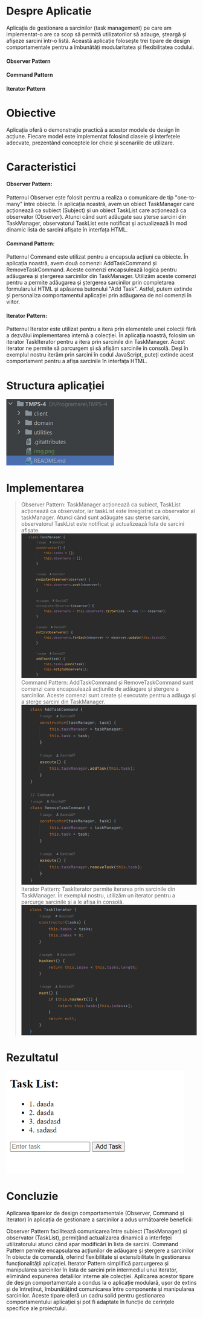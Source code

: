 # Despre Aplicatie
Aplicația de gestionare a sarcinilor (task management) pe care am implementat-o are ca scop să permită utilizatorilor să adauge, șteargă și afișeze sarcini într-o listă. Această aplicație folosește trei tipare de design comportamentale pentru a îmbunătăți modularitatea și flexibilitatea codului.
#### Observer Pattern
#### Command Pattern
#### Iterator Pattern
# Obiective
Aplicația oferă o demonstrație practică a acestor modele de design în acțiune. Fiecare model este implementat folosind clasele și interfețele adecvate, prezentând conceptele lor cheie și scenariile de utilizare.
# Caracteristici
#### Observer Pattern:
Patternul Observer este folosit pentru a realiza o comunicare de tip "one-to-many" între obiecte. În aplicația noastră, avem un obiect TaskManager care acționează ca subiect (Subject) și un obiect TaskList care acționează ca observator (Observer). Atunci când sunt adăugate sau șterse sarcini din TaskManager, observatorul TaskList este notificat și actualizează în mod dinamic lista de sarcini afișate în interfața HTML.
#### Command Pattern:
Patternul Command este utilizat pentru a encapsula acțiuni ca obiecte. În aplicația noastră, avem două comenzi: AddTaskCommand și RemoveTaskCommand. Aceste comenzi encapsulează logica pentru adăugarea și ștergerea sarcinilor din TaskManager. Utilizăm aceste comenzi pentru a permite adăugarea și ștergerea sarcinilor prin completarea formularului HTML și apăsarea butonului "Add Task". Astfel, putem extinde și personaliza comportamentul aplicației prin adăugarea de noi comenzi în viitor.
#### Iterator Pattern:
Patternul Iterator este utilizat pentru a itera prin elementele unei colecții fără a dezvălui implementarea internă a colecției. În aplicația noastră, folosim un iterator TaskIterator pentru a itera prin sarcinile din TaskManager. Acest iterator ne permite să parcurgem și să afișăm sarcinile în consolă. Deși în exemplul nostru iterăm prin sarcini în codul JavaScript, puteți extinde acest comportament pentru a afișa sarcinile în interfața HTML.

# Structura aplicației
![img_1.png](img_1.png)

# Implementarea
>Observer Pattern: TaskManager acționează ca subiect, TaskList acționează ca observator, iar taskList este înregistrat ca observator al taskManager. Atunci când sunt adăugate sau șterse sarcini, observatorul TaskList este notificat și actualizează lista de sarcini afișate.
![img.png](img.png)
> Command Pattern: AddTaskCommand și RemoveTaskCommand sunt comenzi care encapsulează acțiunile de adăugare și ștergere a sarcinilor. Aceste comenzi sunt create și executate pentru a adăuga și a șterge sarcini din TaskManager.
> ![img_2.png](img_2.png)
> Iterator Pattern: TaskIterator permite iterarea prin sarcinile din TaskManager. În exemplul nostru, utilizăm un iterator pentru a parcurge sarcinile și a le afișa în consolă.
> ![img_3.png](img_3.png)
# Rezultatul
![img_4.png](img_4.png)
# Concluzie
Aplicarea tiparelor de design comportamentale (Observer, Command și Iterator) în aplicația de gestionare a sarcinilor a adus următoarele beneficii:

Observer Pattern facilitează comunicarea între subiect (TaskManager) și observator (TaskList), permițând actualizarea dinamică a interfeței utilizatorului atunci când apar modificări în lista de sarcini.
Command Pattern permite encapsularea acțiunilor de adăugare și ștergere a sarcinilor în obiecte de comandă, oferind flexibilitate și extensibilitate în gestionarea funcționalității aplicației.
Iterator Pattern simplifică parcurgerea și manipularea sarcinilor în lista de sarcini prin intermediul unui iterator, eliminând expunerea detaliilor interne ale colecției.
Aplicarea acestor tipare de design comportamentale a condus la o aplicație modulară, ușor de extins și de întreținut, îmbunătățind comunicarea între componente și manipularea sarcinilor. Aceste tipare oferă un cadru solid pentru gestionarea comportamentului aplicației și pot fi adaptate în funcție de cerințele specifice ale proiectului.








